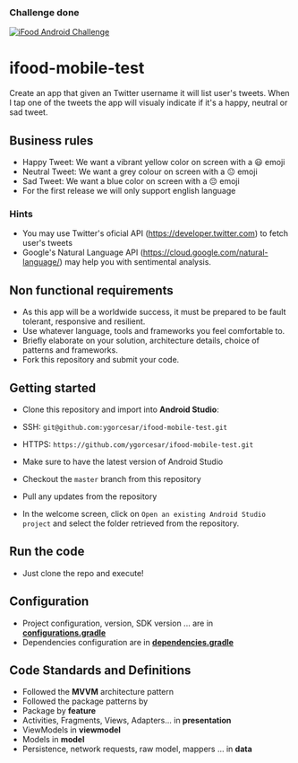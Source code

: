 ### Challenge done
[![iFood Android Challenge](https://res.cloudinary.com/marcomontalbano/image/upload/v1580874056/video_to_markdown/images/youtube--n8762R8XU6I-c05b58ac6eb4c4700831b2b3070cd403.jpg)](https://youtu.be/n8762R8XU6I "iFood Android Challenge")

# ifood-mobile-test
Create an app that given an Twitter username it will list user's tweets. When I tap one of the tweets the app will visualy indicate if it's a happy, neutral or sad tweet.

## Business rules
* Happy Tweet: We want a vibrant yellow color on screen with a 😃 emoji
* Neutral Tweet: We want a grey colour on screen with a 😐 emoji
* Sad Tweet: We want a blue color on screen with a 😔 emoji
* For the first release we will only support english language

### Hints
* You may use Twitter's oficial API (https://developer.twitter.com) to fetch user's tweets
* Google's Natural Language API (https://cloud.google.com/natural-language/) may help you with sentimental analysis.

## Non functional requirements
* As this app will be a worldwide success, it must be prepared to be fault tolerant, responsive and resilient.
* Use whatever language, tools and frameworks you feel comfortable to.
* Briefly elaborate on your solution, architecture details, choice of patterns and frameworks.
* Fork this repository and submit your code.

## Getting started
- Clone this repository and import into **Android Studio**:
 - SSH: `git@github.com:ygorcesar/ifood-mobile-test.git`
 - HTTPS: `https://github.com/ygorcesar/ifood-mobile-test.git`

- Make sure to have the latest version of Android Studio
- Checkout the `master` branch from this repository
- Pull any updates from the repository
- In the welcome screen, click on `Open an existing Android Studio project` and select the folder retrieved from the repository.
## Run the code
- Just clone the repo and execute!

## Configuration
- Project configuration, version, SDK version ... are in **[configurations.gradle](buildsystem/configurations.gradle)**
- Dependencies configuration are in **[dependencies.gradle](buildsystem/dependencies.gradle)**
## Code Standards and Definitions
- Followed the **MVVM** architecture pattern
- Followed the package patterns by
 - Package by **feature**
 - Activities, Fragments, Views, Adapters... in **presentation**
 - ViewModels in **viewmodel**
 - Models in **model**
 - Persistence, network requests, raw model, mappers ... in **data**
